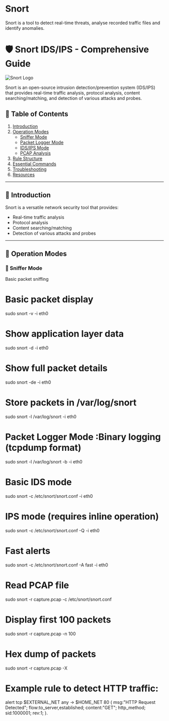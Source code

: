 # Snort
Snort is a tool  to detect real-time threats, analyse recorded traffic files and identify anomalies.



# 🛡️ Snort IDS/IPS - Comprehensive Guide

![Snort Logo](https://www.snort.org/assets/img/snort_logo.png)

Snort is an open-source intrusion detection/prevention system (IDS/IPS) that provides real-time traffic analysis, protocol analysis, content searching/matching, and detection of various attacks and probes.

## 📌 Table of Contents
1. [Introduction](#-introduction)
2. [Operation Modes](#-operation-modes)
   - [Sniffer Mode](#-sniffer-mode)
   - [Packet Logger Mode](#-packet-logger-mode)
   - [IDS/IPS Mode](#-idsips-mode)
   - [PCAP Analysis](#-pcap-analysis)
3. [Rule Structure](#-rule-structure)
4. [Essential Commands](#-essential-commands)
5. [Troubleshooting](#-troubleshooting)
6. [Resources](#-resources)

---

## 🚀 Introduction
Snort is a versatile network security tool that provides:
- Real-time traffic analysis
- Protocol analysis
- Content searching/matching
- Detection of various attacks and probes

---

## 🔧 Operation Modes

### 📡 Sniffer Mode
Basic packet sniffing
# Basic packet display
sudo snort -v -i eth0

# Show application layer data
sudo snort -d -i eth0

# Show full packet details
sudo snort -de -i eth0

# Store packets in /var/log/snort
sudo snort -l /var/log/snort -i eth0

# Packet Logger Mode :Binary logging (tcpdump format)
sudo snort -l /var/log/snort -b -i eth0

# Basic IDS mode
sudo snort -c /etc/snort/snort.conf -i eth0

# IPS mode (requires inline operation)
sudo snort -c /etc/snort/snort.conf -Q -i eth0

# Fast alerts
sudo snort -c /etc/snort/snort.conf -A fast -i eth0
# Read PCAP file
sudo snort -r capture.pcap -c /etc/snort/snort.conf

# Display first 100 packets
sudo snort -r capture.pcap -n 100

# Hex dump of packets
sudo snort -r capture.pcap -X
# Example rule to detect HTTP traffic:
alert tcp $EXTERNAL_NET any -> $HOME_NET 80 (
    msg:"HTTP Request Detected";
    flow:to_server,established;
    content:"GET";
    http_method;
    sid:1000001;
    rev:1;
).
